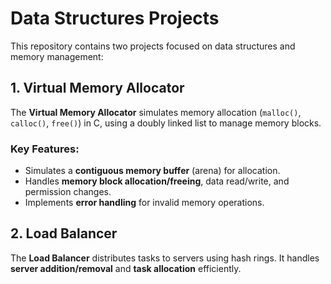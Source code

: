 # Data Structures Projects

This repository contains two projects focused on data structures and memory management:

## 1. Virtual Memory Allocator

The **Virtual Memory Allocator** simulates memory allocation (`malloc()`, `calloc()`, `free()`) in C, using a doubly linked list to manage memory blocks.

### Key Features:
- Simulates a **contiguous memory buffer** (arena) for allocation.
- Handles **memory block allocation/freeing**, data read/write, and permission changes.
- Implements **error handling** for invalid memory operations.

## 2. Load Balancer

The **Load Balancer** distributes tasks to servers using hash rings. It handles **server addition/removal** and **task allocation** efficiently.


